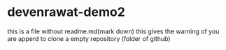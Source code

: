 # devenrawat-demo2
this is a file without readme.md(mark down)
this gives the warning of you are apperd to clone a empty repository (folder of github)
